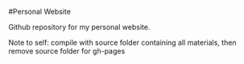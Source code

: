 #Personal Website

Github repository for my personal website. 

Note to self: compile with source folder containing all materials, then remove source folder for gh-pages